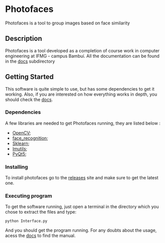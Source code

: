 # Photofaces

Photofaces is a tool to group images based on face similarity

## Description

Photofaces is a tool developed as a completion of course work in computer engineering at IFMG - campus Bambuí. All the documentation can be found in the [docs](https://github.com/photofaces/photofaces.github.io/tree/master/documentation) subdirectory

## Getting Started

This software is quite simple to use, but has some dependencies to get it working. Also, if you are interested on how everything works in depth, you should check the [docs](https://github.com/photofaces/photofaces.github.io/tree/master/documentation).
 
### Dependencies

A few libraries are needed to get Photofaces running, they are listed below :

* [OpenCV](https://pypi.org/project/opencv-python/);
* [face_recognition](https://github.com/ageitgey/face_recognition);
* [Sklearn](https://scikit-learn.org/stable/);
* [Imutils](https://github.com/jrosebr1/imutils);
* [PyQt5](https://pypi.org/project/PyQt5/);

### Installing

To install photofaces go to the [releases](https://github.com/photofaces/photofaces.github.io/releases) site and make sure to get the latest one.

### Executing program

To get the software running, just open a terminal in the directory which you chose to extract the files and type:

```
python Interface.py
```
And you should get the program running. For any doubts about the usage, acess the [docs](https://github.com/photofaces/photofaces.github.io/tree/master/documentation) to find the manual.

  
